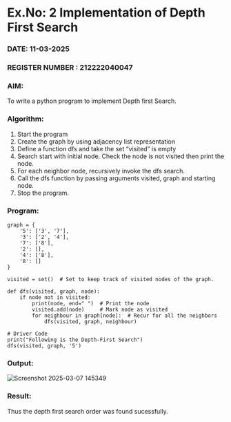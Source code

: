 # Ex.No: 2  Implementation of Depth First Search
### DATE: 11-03-2025                                                                           
### REGISTER NUMBER : 212222040047
### AIM: 
To write a python program to implement Depth first Search. 
### Algorithm:
1. Start the program
2. Create the graph by using adjacency list representation
3. Define a function dfs and take the set “visited” is empty 
4. Search start with initial node. Check the node is not visited then print the node.
5. For each neighbor node, recursively invoke the dfs search.
6. Call the dfs function by passing arguments visited, graph and starting node.
7. Stop the program.
### Program:
```
graph = {
    '5': ['3', '7'],
    '3': ['2', '4'],
    '7': ['8'],
    '2': [],
    '4': ['8'],
    '8': []
}

visited = set()  # Set to keep track of visited nodes of the graph.

def dfs(visited, graph, node):
    if node not in visited:
        print(node, end=" ")  # Print the node
        visited.add(node)     # Mark node as visited
        for neighbour in graph[node]:  # Recur for all the neighbors
            dfs(visited, graph, neighbour)

# Driver Code
print("Following is the Depth-First Search")
dfs(visited, graph, '5')
```










### Output:
![Screenshot 2025-03-07 145349](https://github.com/user-attachments/assets/90f11677-f981-42b5-bcbf-b3286860c62e)



### Result:
Thus the depth first search order was found sucessfully.
